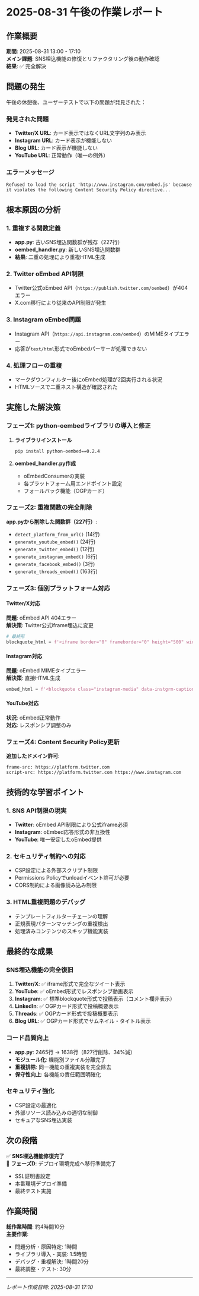 # 2025-08-31 午後の作業レポート

## 作業概要
**期間**: 2025-08-31 13:00 - 17:10  
**メイン課題**: SNS埋込機能の修復とリファクタリング後の動作確認  
**結果**: ✅ 完全解決

## 問題の発生
午後の休憩後、ユーザーテストで以下の問題が発見された：

### 発見された問題
- **Twitter/X URL**: カード表示ではなくURL文字列のみ表示
- **Instagram URL**: カード表示が機能しない  
- **Blog URL**: カード表示が機能しない
- **YouTube URL**: 正常動作（唯一の例外）

### エラーメッセージ
```
Refused to load the script 'http://www.instagram.com/embed.js' because it violates the following Content Security Policy directive...
```

## 根本原因の分析

### 1. 重複する関数定義
- **app.py**: 古いSNS埋込関数群が残存（227行）
- **oembed_handler.py**: 新しいSNS埋込関数群
- **結果**: 二重の処理により重複HTML生成

### 2. Twitter oEmbed API制限
- Twitter公式oEmbed API（`https://publish.twitter.com/oembed`）が404エラー
- X.com移行により従来のAPI制限が発生

### 3. Instagram oEmbed問題
- Instagram API（`https://api.instagram.com/oembed`）のMIMEタイプエラー
- 応答が`text/html`形式でoEmbedパーサーが処理できない

### 4. 処理フローの重複
- マークダウンフィルター後にoEmbed処理が2回実行される状況
- HTMLソースで二重ネスト構造が確認された

## 実施した解決策

### フェーズ1: python-oembedライブラリの導入と修正
1. **ライブラリインストール**
   ```bash
   pip install python-oembed==0.2.4
   ```

2. **oembed_handler.py作成**
   - oEmbedConsumerの実装
   - 各プラットフォーム用エンドポイント設定
   - フォールバック機能（OGPカード）

### フェーズ2: 重複関数の完全削除
**app.pyから削除した関数群（227行）**:
- `detect_platform_from_url()` (14行)
- `generate_youtube_embed()` (24行) 
- `generate_twitter_embed()` (12行)
- `generate_instagram_embed()` (6行)
- `generate_facebook_embed()` (3行)
- `generate_threads_embed()` (163行)

### フェーズ3: 個別プラットフォーム対応

#### Twitter/X対応
**問題**: oEmbed API 404エラー  
**解決策**: Twitter公式iframe埋込に変更
```python
# 最終形
blockquote_html = f'<iframe border="0" frameborder="0" height="500" width="550" src="https://platform.twitter.com/embed/Tweet.html?id={tweet_id}"></iframe>'
```

#### Instagram対応  
**問題**: oEmbed MIMEタイプエラー  
**解決策**: 直接HTML生成
```python
embed_html = f'<blockquote class="instagram-media" data-instgrm-captioned data-instgrm-permalink="{url}" data-instgrm-version="14"><a href="{url}" target="_blank">Instagramでこの投稿を見る</a></blockquote><script async src="https://www.instagram.com/embed.js"></script>'
```

#### YouTube対応
**状況**: oEmbed正常動作  
**対応**: レスポンシブ調整のみ

### フェーズ4: Content Security Policy更新
**追加したドメイン許可**:
```
frame-src: https://platform.twitter.com
script-src: https://platform.twitter.com https://www.instagram.com
```

## 技術的な学習ポイント

### 1. SNS API制限の現実
- **Twitter**: oEmbed API制限により公式iframe必須
- **Instagram**: oEmbed応答形式の非互換性
- **YouTube**: 唯一安定したoEmbed提供

### 2. セキュリティ制約への対応
- CSP設定による外部スクリプト制限
- Permissions Policyでunloadイベント許可が必要
- CORS制約による画像読み込み制限

### 3. HTML重複問題のデバッグ
- テンプレートフィルターチェーンの理解
- 正規表現パターンマッチングの重複検出
- 処理済みコンテンツのスキップ機能実装

## 最終的な成果

### SNS埋込機能の完全復旧
1. **Twitter/X**: ✅ iframe形式で完全なツイート表示
2. **YouTube**: ✅ oEmbed形式でレスポンシブ動画表示
3. **Instagram**: ✅ 標準blockquote形式で投稿表示（コメント欄非表示）
4. **LinkedIn**: ✅ OGPカード形式で投稿概要表示
5. **Threads**: ✅ OGPカード形式で投稿概要表示
6. **Blog URL**: ✅ OGPカード形式でサムネイル・タイトル表示

### コード品質向上
- **app.py**: 2465行 → 1638行（827行削除、34%減）
- **モジュール化**: 機能別ファイル分離完了
- **重複排除**: 同一機能の重複実装を完全除去
- **保守性向上**: 各機能の責任範囲明確化

### セキュリティ強化
- CSP設定の最適化
- 外部リソース読み込みの適切な制御
- セキュアなSNS埋込実装

## 次の段階
✅ **SNS埋込機能修復完了**  
🔄 **フェーズD**: デプロイ環境完成へ移行準備完了
- SSL証明書設定
- 本番環境デプロイ準備
- 最終テスト実施

## 作業時間
**総作業時間**: 約4時間10分  
**主要作業**:
- 問題分析・原因特定: 1時間
- ライブラリ導入・実装: 1.5時間  
- デバッグ・重複解決: 1時間20分
- 最終調整・テスト: 30分

---
*レポート作成日時: 2025-08-31 17:10*